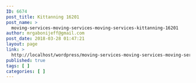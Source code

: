 ```yaml
---
ID: 6674
post_title: Kittanning 16201
post_name: >
  moving-services-moving-services-moving-services-kittanning-16201
author: mrgabonijeff@gmail.com
post_date: 2018-03-28 01:47:21
layout: page
link: >
  http://localhost/wordpress/moving-services-moving-services-moving-services-kittanning-16201/
published: true
tags: [ ]
categories: [ ]
---
```

